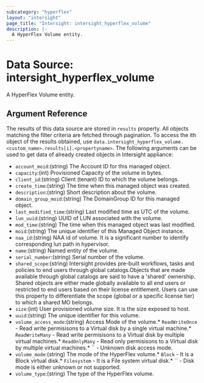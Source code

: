```yaml
---
subcategory: "hyperflex"
layout: "intersight"
page_title: "Intersight: intersight_hyperflex_volume"
description: |-
  A HyperFlex Volume entity.
---
```


# Data Source: intersight_hyperflex_volume
A HyperFlex Volume entity.
## Argument Reference
The results of this data source are stored in `results` property.
All objects matching the filter criteria are fetched through pagination.
To access the ith object of the results obtained, use `data.intersight_hyperflex_volume.<custom_name>.results[i].<propertyname>`.
The following arguments can be used to get data of already created objects in Intersight appliance:
* `account_moid`:(string) The Account ID for this managed object. 
* `capacity`:(int) Provisioned Capacity of the volume in bytes. 
* `client_id`:(string) Client (tenant) ID to which the volume belongs. 
* `create_time`:(string) The time when this managed object was created. 
* `description`:(string) Short description about the volume. 
* `domain_group_moid`:(string) The DomainGroup ID for this managed object. 
* `last_modified_time`:(string) Last modified time as UTC of the volume. 
* `lun_uuid`:(string) UUID of LUN associated with the volume. 
* `mod_time`:(string) The time when this managed object was last modified. 
* `moid`:(string) The unique identifier of this Managed Object instance. 
* `naa_id`:(string) NAA id of volume. It is a significant number to identify corresponding lun path in hypervisor. 
* `name`:(string) Named entity of the volume. 
* `serial_number`:(string) Serial number of the volume. 
* `shared_scope`:(string) Intersight provides pre-built workflows, tasks and policies to end users through global catalogs.Objects that are made available through global catalogs are said to have a 'shared' ownership. Shared objects are either made globally available to all end users or restricted to end users based on their license entitlement. Users can use this property to differentiate the scope (global or a specific license tier) to which a shared MO belongs. 
* `size`:(int) User provisioned volume size. It is the size exposed to host. 
* `uuid`:(string) The unique identifier for this volume. 
* `volume_access_mode`:(string) Access Mode of the volume.* `ReadWriteOnce` - Read write permisisons to a Virtual disk by a single virtual machine.* `ReadWriteMany` - Read write permisisons to a Virtual disk by multiple virtual machines.* `ReadOnlyMany` - Read only permisisons to a Virtual disk by multiple virtual machines.* `` - Unknown disk access mode. 
* `volume_mode`:(string) The mode of the HyperFlex volume.* `Block` - It is a Block virtual disk.* `Filesystem` - It is a File system virtual disk.* `` - Disk mode is either unknown or not supported. 
* `volume_type`:(string) The type of the HyperFlex volume. 
 